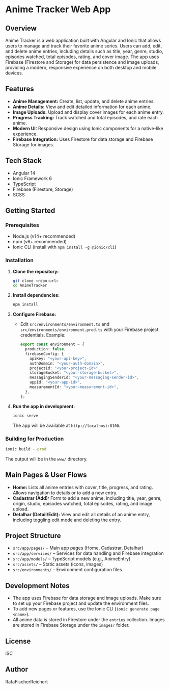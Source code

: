 # Anime Tracker Web App

## Overview

Anime Tracker is a web application built with Angular and Ionic that allows users to manage and track their favorite anime series. Users can add, edit, and delete anime entries, including details such as title, year, genre, studio, episodes watched, total episodes, rating, and cover image. The app uses Firebase (Firestore and Storage) for data persistence and image uploads, providing a modern, responsive experience on both desktop and mobile devices.

## Features

- **Anime Management:** Create, list, update, and delete anime entries.
- **Anime Details:** View and edit detailed information for each anime.
- **Image Uploads:** Upload and display cover images for each anime entry.
- **Progress Tracking:** Track watched and total episodes, and rate each anime.
- **Modern UI:** Responsive design using Ionic components for a native-like experience.
- **Firebase Integration:** Uses Firestore for data storage and Firebase Storage for images.

## Tech Stack

- Angular 14
- Ionic Framework 6
- TypeScript
- Firebase (Firestore, Storage)
- SCSS

## Getting Started

### Prerequisites

- Node.js (v14+ recommended)
- npm (v6+ recommended)
- Ionic CLI (install with `npm install -g @ionic/cli`)

### Installation

1. **Clone the repository:**
   ```bash
   git clone <repo-url>
   cd AnimeTracker
   ```

2. **Install dependencies:**
   ```bash
   npm install
   ```

3. **Configure Firebase:**
   - Edit `src/environments/environment.ts` and `src/environments/environment.prod.ts` with your Firebase project credentials. Example:
     ```ts
     export const environment = {
       production: false,
       firebaseConfig: {
         apiKey: "<your-api-key>",
         authDomain: "<your-auth-domain>",
         projectId: "<your-project-id>",
         storageBucket: "<your-storage-bucket>",
         messagingSenderId: "<your-messaging-sender-id>",
         appId: "<your-app-id>",
         measurementId: "<your-measurement-id>",
       },
     };
     ```

4. **Run the app in development:**
   ```bash
   ionic serve
   ```
   The app will be available at `http://localhost:8100`.

### Building for Production

```bash
ionic build --prod
```
The output will be in the `www/` directory.

## Main Pages & User Flows

- **Home:** Lists all anime entries with cover, title, progress, and rating. Allows navigation to details or to add a new entry.
- **Cadastrar (Add):** Form to add a new anime, including title, year, genre, origin, studio, episodes watched, total episodes, rating, and image upload.
- **Detalhar (Detail/Edit):** View and edit all details of an anime entry, including toggling edit mode and deleting the entry.

## Project Structure

- `src/app/pages/` – Main app pages (Home, Cadastrar, Detalhar)
- `src/app/services/` – Services for data handling and Firebase integration
- `src/app/models/` – TypeScript models (e.g., AnimeEntry)
- `src/assets/` – Static assets (icons, images)
- `src/environments/` – Environment configuration files

## Development Notes

- The app uses Firebase for data storage and image uploads. Make sure to set up your Firebase project and update the environment files.
- To add new pages or features, use the Ionic CLI (`ionic generate page <name>`).
- All anime data is stored in Firestore under the `entries` collection. Images are stored in Firebase Storage under the `images/` folder.

## License

ISC

## Author

RafaFischerReichert
